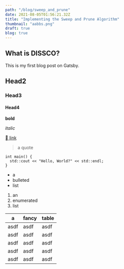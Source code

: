 ```yaml
---
path: "/blog/sweep_and_prune"
date: 2021-08-05T01:56:21.32Z
title: "Implementing the Sweep and Prune Algorithm"
thumbnail: "aabbs.png"
draft: true
blog: true
---
```


## What is DISSCO?






This is my first blog post on Gatsby. 

## Head2
### Head3
#### Head4

__bold__

_italic_

[ link](https://www.apple.com)

> a quote

    int main() {
      std::cout << "Hello, World?" << std::endl;
    }

- a
- bulleted
- list

1. an
2. enumerated
3. list

| a | fancy | table |
|---|---|---|
| asdf | asdf | asdf |
| asdf | asdf | asdf |
| asdf | asdf | asdf |
| asdf | asdf | asdf |
| asdf | asdf | asdf |